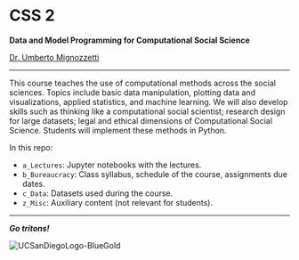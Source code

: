 # CSS 2

**Data and Model Programming for Computational Social Science**

[Dr. Umberto Mignozzetti](https://github.com/umbertomig)

---

This course teaches the use of computational methods across the social sciences. Topics include basic data manipulation, plotting data and visualizations, applied statistics, and machine learning. We will also develop skills such as thinking like a computational social scientist; research design for large datasets; legal and ethical dimensions of Computational Social Science. Students will implement these methods in Python.

In this repo:

- `a_Lectures`: Jupyter notebooks with the lectures.
- `b_Bureaucracy`: Class syllabus, schedule of the course, assignments due dates.
- `c_Data`: Datasets used during the course.
- `z_Misc`: Auxiliary content (not relevant for students).

---

***Go tritons!***

![UCSanDiegoLogo-BlueGold](https://github.com/user-attachments/assets/b8a43bec-5879-4f2b-8cd0-c7f2f6badc00)

